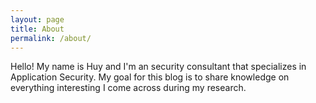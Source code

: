 ```yaml
---
layout: page
title: About
permalink: /about/
---
```


Hello! My name is Huy and I'm an security consultant that specializes in Application 
Security. My goal for this blog is to share knowledge on everything interesting I come across during my research. 
